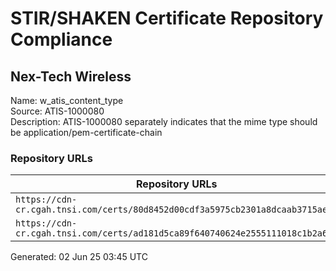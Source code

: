 # STIR/SHAKEN Certificate Repository Compliance

## Nex-Tech Wireless

Name: w_atis_content_type\
Source: ATIS-1000080\
Description: ATIS-1000080 separately indicates that the mime type should be application/pem-certificate-chain
### Repository URLs

| Repository URLs | Not After |  Problems | Link |
|-----------------|-----------|-----------|------|
| `https://cdn-cr.cgah.tnsi.com/certs/80d8452d00cdf3a5975cb2301a8dcaab3715ae57` | 20&#160;Mar&#160;27&#160;19:46&#160;UTC | true | [view](../../REPOS/addc83577a593f47011a360e02cb35df6206f161/README.md) |
| `https://cdn-cr.cgah.tnsi.com/certs/ad181d5ca89f640740624e2555111018c1b2a693` | 29&#160;Apr&#160;24&#160;16:59&#160;UTC | true | [view](../../REPOS/6eab1b96e3a4a6642be4eb7509ea5b1b1e2fb41b/README.md) |


Generated: 02 Jun 25 03:45 UTC